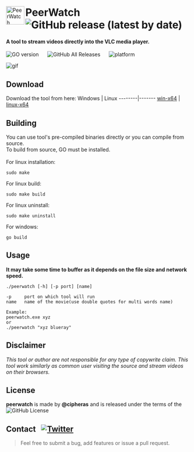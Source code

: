 <div>
<img align="left" src="../assets/peerwatch.ico?raw=true" alt="PeerWatch" width="50px" height="50px" />

# PeerWatch &nbsp; ![GitHub release (latest by date)](https://img.shields.io/github/v/release/cipheras/peerwatch?style=flat-square&logo=superuser) 
  
</div>
  
#### A tool to stream videos directly into the VLC media player.

![GO version](https://img.shields.io/github/go-mod/go-version/cipheras/peerwatch?style=flat-square&color=blue)
&nbsp;&nbsp;&nbsp;&nbsp;
![GitHub All Releases](https://img.shields.io/github/downloads/cipheras/peerwatch/total?style=flat-square&color=darkgreen)
&nbsp;&nbsp;&nbsp;&nbsp;
![platform](https://img.shields.io/badge/dynamic/json?url=https://jsonkeeper.com/b/KNO7&label=platform&query=platform&style=flat-square&labelColor=grey&color=purple)

![gif](../assets/screen.gif?raw=true)


## Download
Download the tool from here:
Windows | Linux
--------|-------
[win-x64](https://github.com/cipheras/peerwatch/releases/download/v2.2/peerwatch-x64.zip) | [linux-x64](https://github.com/cipheras/peerwatch/releases/download/v2.2/peerwatch-x64)


## Building
You can use tool's pre-compiled binaries directly or you can compile from source.<br>
To build from source, GO must be installed.<br><br>
For linux installation:
```
sudo make
```
For linux build:
```
sudo make build
```
For linux uninstall:
```
sudo make uninstall
```
For windows:
```
go build
```


## Usage
**It may take some time to buffer as it depends on the file size and network speed.**
```
./peerwatch [-h] [-p port] [name]

-p     port on which tool will run
name   name of the movie(use double quotes for multi words name)

Example:
peerwatch.exe xyz
or
./peerwatch "xyz blueray"
```

## Disclaimer
*This tool or author are not responsible for any type of copywrite claim. This tool work similarly as common user visiting the source and stream videos on their browsers.*

## License
**peerwatch** is made by **@cipheras** and is released under the terms of the &nbsp;![GitHub License](https://img.shields.io/github/license/cipheras/peerwatch?color=darkgreen)


## Contact &nbsp; [![Twitter](https://img.shields.io/twitter/url?style=social&url=https%3A%2F%2Fgithub.com%2Fcipheras%2Fpeerwatch&label=Tweet)](https://twitter.com/intent/tweet?text=Hi:&url=https%3A%2F%2Fgithub.com%2Fcipheras%2Fpeerwatch)
> Feel free to submit a bug, add features or issue a pull request.

